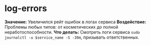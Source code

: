 # log-errors

**Значение:** Увеличился рейт ошибок в логах сервиса
**Воздействие:** Проблемы любых типов: от косметических до полной неработоспособности.
**Что делать:** Смотреть логи сервиса `sudo journalctl -u $service_name -S -30m`, призывать ответственных.

